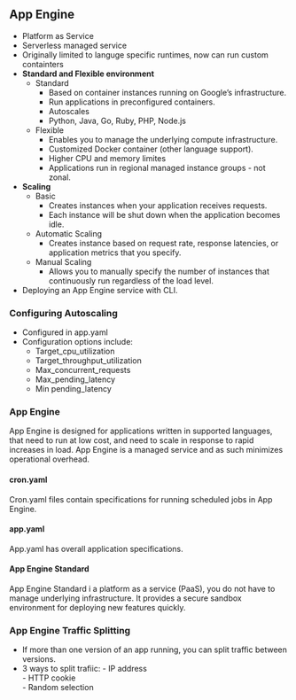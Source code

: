 ## App Engine  
- Platform as Service
- Serverless managed service
- Originally limited to languge specific runtimes, now can run custom containters  
- **Standard and Flexible environment**
    - Standard
        - Based on container instances running on Google’s infrastructure.
        - Run applications in preconfigured containers.
        - Autoscales
        - Python, Java, Go, Ruby, PHP, Node.js
    - Flexible
        - Enables you to manage the underlying compute infrastructure.
        - Customized Docker container (other language support).
        - Higher CPU and memory limites
        - Applications run in regional managed instance groups - not zonal.
- **Scaling**
    - Basic
        - Creates instances when your application receives requests.
        - Each instance will be shut down when the application becomes idle.
    - Automatic Scaling
        - Creates instance based on request rate, response latencies, or application metrics that you specify.
    - Manual Scaling
        - Allows you to manually specify the number of instances that continuously run regardless of the load level.
- Deploying an App Engine service with CLI.



### Configuring Autoscaling  
- Configured in app.yaml
- Configuration options include:
    - Target_cpu_utilization
    - Target_throughput_utilization
    - Max_concurrent_requests
    - Max_pending_latency
    - Min pending_latency


### App Engine  
App Engine is designed for applications written in supported languages, that need to run at low cost, and need to scale in response to rapid increases in load. App Engine is a managed service and as such minimizes operational overhead.

#### cron.yaml 
Cron.yaml files contain specifications for running scheduled jobs in App Engine.

#### app.yaml
App.yaml has overall application specifications.  

#### App Engine Standard  
App Engine Standard i a platform as a service (PaaS), you do not have to manage underlying infrastructure. It provides a secure sandbox environment for deploying new features quickly. 


### App Engine Traffic Splitting  
- If more than one version of an app running, you can split traffic between versions.
- 3 ways to split trafiic:
      - IP address  
      - HTTP cookie  
      - Random selection  
